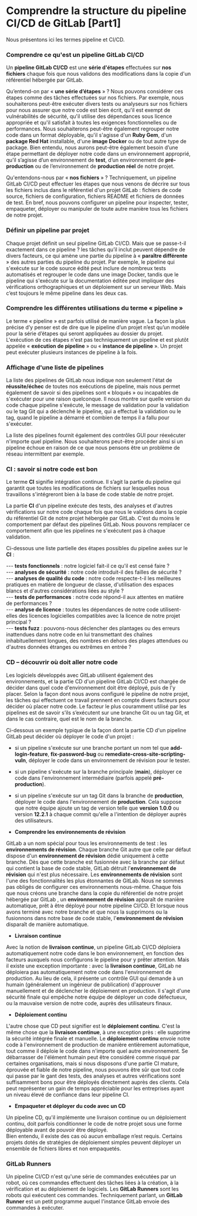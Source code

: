 # Comprendre la structure du pipeline CI/CD de GitLab [Part1]

Nous présentons ici les termes pipeline et CI/CD.

### Comprendre ce qu'est un **pipeline GitLab CI/CD**

Un **pipeline GitLab CI/CD** est une **série d'étapes** effectuées sur **nos fichiers** chaque fois que nous validons des modifications dans la copie d'un référentiel hébergée par GitLab.

Qu’entend-on par « **une série d’étapes** » ? Nous pouvons considérer ces étapes comme des tâches effectuées sur nos fichiers. Par exemple, nous souhaiterons peut-être exécuter divers tests ou analyseurs sur nos fichiers pour nous assurer que notre code est bien écrit, qu'il est exempt de vulnérabilités de sécurité, qu'il utilise des dépendances sous licence appropriée et qu'il satisfait à toutes les exigences fonctionnelles ou de performances. Nous souhaiterons peut-être également regrouper notre code dans un format déployable, qu'il s'agisse d'un **Ruby Gem**, d'un **package Red Hat** installable, d'une **image Docker** ou de tout autre type de package. Bien entendu, nous aurons peut-être également besoin d’une étape permettant de déployer notre code dans un environnement approprié, qu’il s’agisse d’un environnement de **test**, d’un environnement de **pré-production** ou de l’environnement de **production réel** de notre projet.

Qu'entendons-nous par « **nos fichiers** » ? Techniquement, un pipeline GitLab CI/CD peut effectuer les étapes que nous venons de décrire sur tous les fichiers inclus dans le référentiel d'un projet GitLab : fichiers de code source, fichiers de configuration, fichiers README et fichiers de données de test. En bref, nous pouvons configurer un pipeline pour inspecter, tester, empaqueter, déployer ou manipuler de toute autre manière tous les fichiers de notre projet.

### Définir un pipeline par projet

Chaque projet définit un seul pipeline GitLab CI/CD. Mais que se passe-t-il exactement dans ce pipeline ? les tâches qu’il inclut peuvent dépendre de divers facteurs, ce qui amène une partie du pipeline à « **paraître différente** » des autres parties du pipeline du projet. Par exemple, le pipeline qui s'exécute sur le code source édité peut inclure de nombreux tests automatisés et regrouper le code dans une image Docker, tandis que le pipeline qui s'exécute sur la documentation éditée peut impliquer des vérifications orthographiques et un déploiement sur un serveur Web. Mais c’est toujours le même pipeline dans les deux cas.

### Comprendre les différentes utilisations du terme « pipeline »

Le terme « pipeline » est parfois utilisé de manière vague. La façon la plus précise d’y penser est de dire que le pipeline d’un projet n’est qu’un modèle pour la série d’étapes qui seront appliquées au dossier du projet. L'exécution de ces étapes n'est pas techniquement un pipeline et est plutôt appelée « **exécution de pipeline** » ou « **instance de pipeline** ». Un projet peut exécuter plusieurs instances de pipeline à la fois.

### Affichage d'une liste de pipelines

La liste des pipelines de GitLab nous indique non seulement l'état de **réussite/échec** de toutes nos exécutions de pipeline, mais nous permet également de savoir si des pipelines sont « bloqués » ou incapables de s'exécuter pour une raison quelconque. Il nous montre sur quelle version du code chaque pipeline s'exécute, le message de validation pour la validation ou le tag Git qui a déclenché le pipeline, qui a effectué la validation ou le tag, quand le pipeline a démarré et combien de temps il a fallu pour s'exécuter.

La liste des pipelines fournit également des contrôles GUI pour réexécuter n'importe quel pipeline. Nous souhaiterons peut-être procéder ainsi si un pipeline échoue en raison de ce que nous pensons être un problème de réseau intermittent par exemple.

### CI : savoir si notre code est bon

Le terme **CI** signifie intégration continue. Il s’agit la partie du pipeline qui garantit que toutes les modifications de fichiers sur lesquelles nous travaillons s'intégreront bien à la base de code stable de notre projet.

La partie **CI** d'un pipeline exécute des tests, des analyses et d'autres vérifications sur notre code chaque fois que nous le validons dans la copie du référentiel Git de notre projet hébergée par GitLab. C'est du moins le comportement par défaut des pipelines GitLab. Nous pouvons remplacer ce comportement afin que les pipelines ne s'exécutent pas à chaque validation.

Ci-dessous une liste partielle des étapes possibles du pipeline axées sur le **CI** : <br>

--- **tests fonctionnels** : notre logiciel fait-il ce qu'il est censé faire ? <br>
--- **analyses de sécurité** : notre code introduit-il des failles de sécurité ? <br>
--- **analyses de qualité du code** : notre code respecte-t-il les meilleures pratiques en matière de longueur de classe, d'utilisation des espaces blancs et d'autres considérations liées au style ? <br>
--- **tests de performances** : notre code répond-il aux attentes en matière de performances ? <br>
--- **analyse de licence** : toutes les dépendances de notre code utilisent-elles des licences logicielles compatibles avec la licence de notre projet principal ? <br>
--- **tests fuzz** : pouvons-nous déclencher des plantages ou des erreurs inattendues dans notre code en lui transmettant des chaînes inhabituellement longues, des nombres en dehors des plages attendues ou d'autres données étranges ou extrêmes en entrée ?

### CD – découvrir où doit aller notre code

Les logiciels développés avec GitLab utilisent également des environnements, et la partie CD d'un pipeline GitLab CI/CD est chargée de décider dans quel code d'environnement doit être déployé, puis de l'y placer. Selon la façon dont nous avons configuré le pipeline de notre projet, les tâches qui effectuent ce travail prennent en compte divers facteurs pour décider où placer notre code. Le facteur le plus couramment utilisé par les pipelines est de savoir s’ils s’exécutent sur une branche Git ou un tag Git, et dans le cas contraire, quel est le nom de la branche.

Ci-dessous un exemple typique de la façon dont la partie CD d'un pipeline GitLab peut décider où déployer le code d'un projet :

- si un pipeline s'exécute sur une branche portant un nom tel que **add-login-feature**, **fix-password-bug** ou **remediate-cross-site-scripting-vuln**, déployer le code dans un environnement de révision pour le tester.
- si un pipeline s'exécute sur la branche principale (**main**), déployer ce code dans l'environnement intermédiaire (parfois appelé **pré-production**).
- si un pipeline s'exécute sur un tag Git dans la branche de **production**, déployer le code dans l'environnement de **production**. Cela suppose que notre équipe ajoute un tag de version telle que **version 1.0.0** ou version **12.2.1** à chaque commit qu'elle a l'intention de déployer auprès des utilisateurs.

- **Comprendre les environnements de révision**

GitLab a un nom spécial pour tous les environnements de test : les **environnements de révision**. Chaque branche Git autre que celle par défaut dispose d'un **environnement de révision** dédié uniquement à cette branche. Dès que cette branche est fusionnée avec la branche par défaut qui contient la base de code stable, GitLab détruit l'**environnement de révision** qui n'est plus nécessaire. Les **environnements de révision** sont l'une des fonctionnalités les plus étonnantes de GitLab. Nous ne sommes pas obligés de configurer ces environnements nous-même. Chaque fois que nous créons une branche dans la copie du référentiel de notre projet hébergée par GitLab , un **environnement de révision** apparaît de manière automatique, prêt à être déployé pour notre pipeline CI/CD. Et lorsque nous avons terminé avec notre branche et que nous la supprimons ou la fusionnons dans notre base de code stable, l'**environnement de révision** disparaît de manière automatique.

- **Livraison continue**

Avec la notion de **livraison continue**, un pipeline GitLab CI/CD déploiera automatiquement notre code dans le bon environnement, en fonction des facteurs auxquels nous configurons le pipeline pour y prêter attention. Mais il existe une exception importante : avec la **livraison continue**, GitLab ne déploiera pas automatiquement notre code dans l'environnement de production. Au lieu de cela, il présente un contrôle GUI qui demande à un humain (généralement un ingénieur de publication) d'approuver manuellement et de déclencher le déploiement en production. Il s'agit d'une sécurité finale qui empêche notre équipe de déployer un code défectueux, ou la mauvaise version de notre code, auprès des utilisateurs finaux.

- **Déploiement continu**

L'autre chose que CD peut signifier est le **déploiement continu**. C'est la même chose que la **livraison continue**, à une exception près : elle supprime la sécurité intégrée finale et manuelle. Le **déploiement continu** envoie notre code à l'environnement de production de manière entièrement automatique, tout comme il déploie le code dans n'importe quel autre environnement. Se débarrasser de l'élément humain peut être considéré comme risqué par certaines organisations, mais si nous disposons d'une partie CI mature, éprouvée et fiable de notre pipeline, nous pouvons être sûr que tout code qui passe par le gant des tests, des analyses et autres vérifications sont suffisamment bons pour être déployés directement auprès des clients. Cela peut représenter un gain de temps appréciable pour les entreprises ayant un niveau élevé de confiance dans leur pipeline CI.

- **Empaqueter et déployer du code avec un CD**

Un pipeline CD, qu'il implémente une livraison continue ou un déploiement continu, doit parfois conditionner le code de notre projet sous une forme déployable avant de pouvoir être déployé. <br>
Bien entendu, il existe des cas où aucun emballage n’est requis. Certains projets dotés de stratégies de déploiement simples peuvent déployer un ensemble de fichiers libres et non empaquetés.

### GitLab Runners

Un pipeline CI/CD n'est qu'une série de commandes exécutées par un robot, où ces commandes effectuent des tâches liées à la création, à la vérification et au déploiement de logiciels. Les **GitLab Runners** sont les robots qui exécutent ces commandes. Techniquement parlant, un **GitLab Runner** est un petit programme auquel l'instance GitLab envoie des commandes à exécuter.